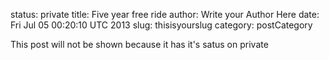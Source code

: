status: private
title: Five year free ride
author: Write your Author Here
date: Fri Jul 05 00:20:10 UTC 2013
slug: thisisyourslug
category: postCategory


This post will not be shown because it has it's satus on private